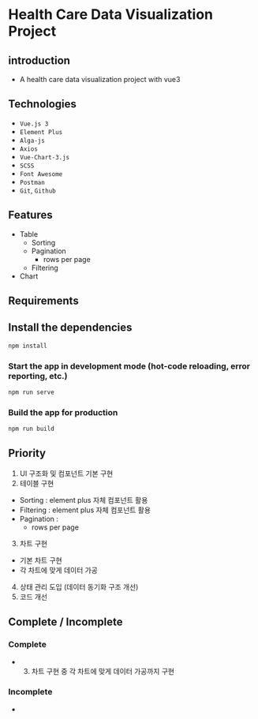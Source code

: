 # Health Care Data Visualization Project

## introduction

- A health care data visualization project with vue3

## Technologies

- `Vue.js 3`
- `Element Plus`
- `Alga-js`
- `Axios`
- `Vue-Chart-3.js`
- `SCSS`
- `Font Awesome`
- `Postman`
- `Git`, `Github`

## Features

- Table
  - Sorting
  - Pagination
    - rows per page
  - Filtering
- Chart

## Requirements

## Install the dependencies

```bash
npm install
```

### Start the app in development mode (hot-code reloading, error reporting, etc.)

```bash
npm run serve
```

### Build the app for production

```bash
npm run build
```

## Priority

1. UI 구조화 및 컴포넌트 기본 구현
2. 테이블 구현

- Sorting : element plus 자체 컴포넌트 활용
- Filtering : element plus 자체 컴포넌트 활용
- Pagination :
  - rows per page

3. 차트 구현

- 기본 차트 구현
- 각 차트에 맞게 데이터 가공

4. 상태 관리 도입 (데이터 동기화 구조 개선)
5. 코드 개선

## Complete / Incomplete

### Complete

- 3. 차트 구현 중 각 차트에 맞게 데이터 가공까지 구현

### Incomplete

-
